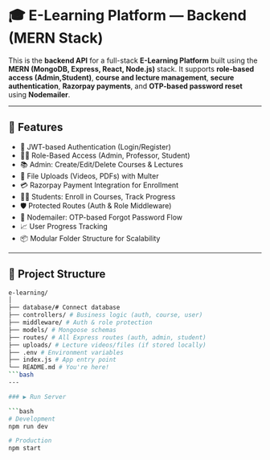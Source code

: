 # 🎓 E-Learning Platform — Backend (MERN Stack)

This is the **backend API** for a full-stack **E-Learning Platform** built using the **MERN (MongoDB, Express, React, Node.js)** stack. It supports **role-based access (Admin,Student)**, **course and lecture management**, **secure authentication**, **Razorpay payments**, and **OTP-based password reset** using **Nodemailer**.

---

## 🚀 Features

- 👤 JWT-based Authentication (Login/Register)
- 👮‍♂️ Role-Based Access (Admin, Professor, Student)
- 📚 Admin: Create/Edit/Delete Courses & Lectures
- 🎥 File Uploads (Videos, PDFs) with Multer
- 💳 Razorpay Payment Integration for Enrollment
- 🧑‍🎓 Students: Enroll in Courses, Track Progress
- 🛡️ Protected Routes (Auth & Role Middleware)
- 📩 Nodemailer: OTP-based Forgot Password Flow
- 📈 User Progress Tracking 
- 📦 Modular Folder Structure for Scalability

---

## 📁 Project Structure
```bash
e-learning/
│
├── database/# Connect database
├── controllers/ # Business logic (auth, course, user)
├── middleware/ # Auth & role protection
├── models/ # Mongoose schemas
├── routes/ # All Express routes (auth, admin, student)
├── uploads/ # Lecture videos/files (if stored locally)
├── .env # Environment variables
├── index.js # App entry point
└── README.md # You're here!
```bash
---

### ▶️ Run Server

```bash
# Development
npm run dev

# Production
npm start


